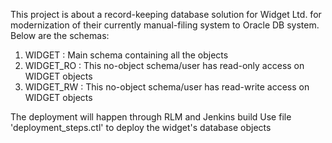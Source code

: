 This project is about a record-keeping database solution for Widget Ltd. for modernization of their currently manual-filing system to Oracle DB system. 
Below are the schemas:
1. WIDGET 		: Main schema containing all the objects
2. WIDGET_RO 	: This no-object schema/user has read-only access on WIDGET objects
3. WIDGET_RW 	: This no-object schema/user has read-write access on WIDGET objects

The deployment will happen through RLM and Jenkins build
Use file 'deployment_steps.ctl' to deploy the widget's database objects
